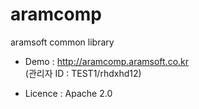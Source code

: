 # aramcomp
aramsoft common library

- Demo : http://aramcomp.aramsoft.co.kr  
(관리자 ID : TEST1/rhdxhd12)

- Licence : Apache 2.0
